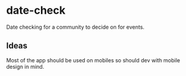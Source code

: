 # date-check
Date checking for a community to decide on for events.


## Ideas
Most of the app should be used on mobiles so should dev with mobile design in mind. 